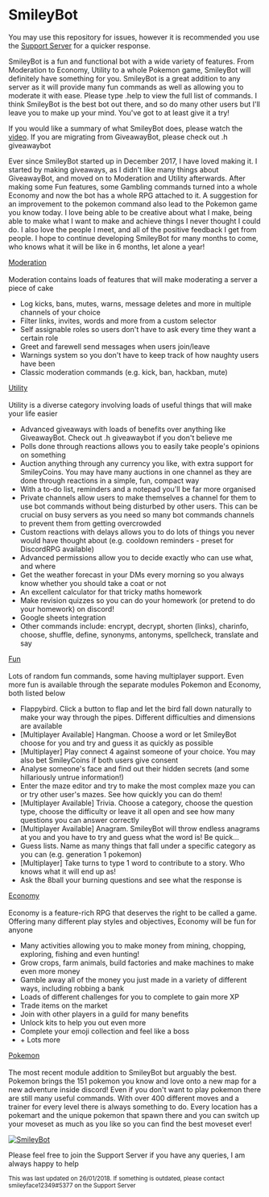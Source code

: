# SmileyBot

You may use this repository for issues, however it is recommended you use the [Support Server](https://discord.gg/JrXtBpM) for a quicker response.

SmileyBot is a fun and functional bot with a wide variety of features. From Moderation to Economy, Utility to a whole Pokemon game, SmileyBot will definitely have something for you.
SmileyBot is a great addition to any server as it will provide many fun commands as well as allowing you to moderate it with ease. Please type .help to view the full list of commands.
I think SmileyBot is the best bot out there, and so do many other users but I'll leave you to make up your mind. You've got to at least give it a try!

If you would like a summary of what SmileyBot does, please watch the [video](https://youtu.be/g50wjy2NmXU). If you are migrating from GiveawayBot, please check out .h giveawaybot


Ever since SmileyBot started up in December 2017, I have loved making it. I started by making giveaways, as I didn't like many things about GiveawayBot, and moved on to Moderation and Utility afterwards. After making some Fun features, some Gambling commands turned into a whole Economy and now the bot has a whole RPG attached to it. A suggestion for an improvement to the pokemon command also lead to the Pokemon game you know today. I love being able to be creative about what I make, being able to make what I want to make and achieve things I never thought I could do. I also love the people I meet, and all of the positive feedback I get from people. I hope to continue developing SmileyBot for many months to come, who knows what it will be like in 6 months, let alone a year!


<ins>Moderation</ins><br><br>
Moderation contains loads of features that will make moderating a server a piece of cake
<ul>
  <li>Log kicks, bans, mutes, warns, message deletes and more in multiple channels of your choice</li>
  <li>Filter links, invites, words and more from a custom selector</li>
  <li>Self assignable roles so users don't have to ask every time they want a certain role</li>
  <li>Greet and farewell send messages when users join/leave</li>
  <li>Warnings system so you don't have to keep track of how naughty users have been</li>
  <li>Classic moderation commands (e.g. kick, ban, hackban, mute)</li>
</ul>

<ins>Utility</ins><br><br>
Utility is a diverse category involving loads of useful things that will make your life easier
<ul>
  <li>Advanced giveaways with loads of benefits over anything like GiveawayBot. Check out .h giveawaybot if you don't believe me</li>
  <li>Polls done through reactions allows you to easily take people's opinions on something</li>
  <li>Auction anything through any currency you like, with extra support for SmileyCoins. You may have many auctions in one channel as they are done through reactions in a simple, fun, compact way</li>
  <li>With a to-do list, reminders and a notepad you'll be far more organised</li>
  <li>Private channels allow users to make themselves a channel for them to use bot commands without being disturbed by other users. This can be crucial on busy servers as you need so many bot commands channels to prevent them from getting overcrowded</li>
  <li>Custom reactions with delays allows you to do lots of things you never would have thought about (e.g. cooldown reminders - preset for DiscordRPG available)</li>
  <li>Advanced permissions allow you to decide exactly who can use what, and where</li>
  <li>Get the weather forecast in your DMs every morning so you always know whether you should take a coat or not</li>
  <li>An excellent calculator for that tricky maths homework</li>
  <li>Make revision quizzes so you can do your homework (or pretend to do your homework) on discord!</li>
  <li>Google sheets integration</li>
  <li>Other commands include: encrypt, decrypt, shorten (links), charinfo, choose, shuffle, define, synonyms, antonyms, spellcheck, translate and say</li>
</ul>

<ins>Fun</ins><br><br>
Lots of random fun commands, some having multiplayer support. Even more fun is available through the separate modules Pokemon and Economy, both listed below
<ul>
  <li>Flappybird. Click a button to flap and let the bird fall down naturally to make your way through the pipes. Different difficulties and dimensions are available</li>
  <li>[Multiplayer Available] Hangman. Choose a word or let SmileyBot choose for you and try and guess it as quickly as possible</li>
  <li>[Multiplayer] Play connect 4 against someone of your choice. You may also bet SmileyCoins if both users give consent</li>
  <li>Analyse someone's face and find out their hidden secrets (and some hillariously untrue information!)</li>
  <li>Enter the maze editor and try to make the most complex maze you can or try other user's mazes. See how quickly you can do them!</li>
  <li>[Multiplayer Available] Trivia. Choose a category, choose the question type, choose the difficulty or leave it all open and see how many questions you can answer correctly</li>
  <li>[Multiplayer Available] Anagram. SmileyBot will throw endless anagrams at you and you have to try and guess what the word is! Be quick...</li>
  <li>Guess lists. Name as many things that fall under a specific category as you can (e.g. generation 1 pokemon)</li>
  <li>[Multiplayer] Take turns to type 1 word to contribute to a story. Who knows what it will end up as!</li>
  <li>Ask the 8ball your burning questions and see what the response is</li>
</ul>

<ins>Economy</ins><br><br>
Economy is a feature-rich RPG that deserves the right to be called a game. Offering many different play styles and objectives, Economy will be fun for anyone
<ul>
  <li>Many activities allowing you to make money from mining, chopping, exploring, fishing and even hunting!</li>
  <li>Grow crops, farm animals, build factories and make machines to make even more money</li>
  <li>Gamble away all of the money you just made in a variety of different ways, including robbing a bank</li>
  <li>Loads of different challenges for you to complete to gain more XP</li>
  <li>Trade items on the market</li>
  <li>Join with other players in a guild for many benefits</li>
  <li>Unlock kits to help you out even more</li>
  <li>Complete your emoji collection and feel like a boss</li>
  <li> + Lots more</li>
</ul>

<ins>Pokemon</ins><br><br>
The most recent module addition to SmileyBot but arguably the best. Pokemon brings the 151 pokemon you know and love onto a new map for a new adventure inside discord! Even if you don't want to play pokemon there are still many useful commands. With over 400 different moves and a trainer for every level there is always something to do. Every location has a pokemart and the unique pokemon that spawn there and you can switch up your moveset as much as you like so you can find the best moveset ever!

<a href="https://discordbots.org/bot/387322914183184384" >
  <img src="https://discordbots.org/api/widget/387322914183184384.svg" alt="SmileyBot" />
</a>
    
Please feel free to join the Support Server if you have any queries, I am always happy to help 

<small>This was last updated on 26/01/2018. If something is outdated, please contact smileyface12349#5377 on the Support Server</small>
